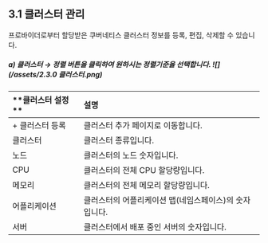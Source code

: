 ## 3.1 클러스터 관리 

프로바이더로부터 할당받은 쿠버네티스 클러스터 정보를 등록, 편집, 삭제할 수 있습니다.

##### a\)    클러스터  →  정렬 버튼을 클릭하여 원하시는 정렬기준을 선택합니다. ![](/assets/2.3.0 클러스터.png)

| **클러스터 설정 ** | **설명** |
| :--- | :--- |
| + 클러스터 등록 | 클러스터 추가 페이지로 이동합니다. |
| 클러스터 | 클러스터 종류입니다. |
| 노드 | 클러스터의 노드 숫자입니다. |
| CPU | 클러스터의 전체 CPU 할당량입니다. |
| 메모리 | 클러스터의 전체 메모리 할당량입니다. |
| 어플리케이션 | 클러스터의 어플리케이션 맵\(네임스페이스\)의 숫자입니다. |
| 서버 | 클러스터에서 배포 중인 서버의 숫자입니다. |



